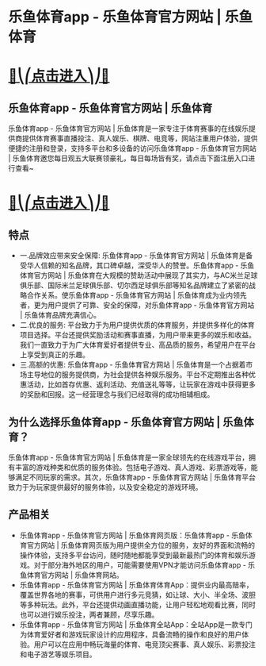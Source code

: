 # 乐鱼体育app - 乐鱼体育官方网站 | 乐鱼体育

# [🍉⎝⎛点击进入⎞⎠🍉](https://kkdd668.cn)
## 乐鱼体育app - 乐鱼体育官方网站 | 乐鱼体育
乐鱼体育app - 乐鱼体育官方网站 | 乐鱼体育是一家专注于体育赛事的在线娱乐提供商提供体育赛事直播投注、真人娱乐、棋牌、电竞等，网站注重用户体验，提供便捷的注册和登录，支持多平台和多设备的访问乐鱼体育app - 乐鱼体育官方网站 | 乐鱼体育邀您每日观五大联赛领豪礼，每日每场皆有奖，请点击下面注册入口进行查看~
# [🍉⎝⎛点击进入⎞⎠🍉](https://kkdd668.cn)

## 特点
- 一.品牌效应带来安全保障: 乐鱼体育app - 乐鱼体育官方网站 | 乐鱼体育是备受华人信赖的知名品牌，其口碑卓越，深受华人的赞誉。乐鱼体育app - 乐鱼体育官方网站 | 乐鱼体育在大规模的赞助活动中展现了其实力，与AC米兰足球俱乐部、国际米兰足球俱乐部、切尔西足球俱乐部等知名品牌建立了紧密的战略合作关系。使乐鱼体育app - 乐鱼体育官方网站 | 乐鱼体育成为业内领先者，更为用户提供了可靠、安全的保障，对乐鱼体育app - 乐鱼体育官方网站 | 乐鱼体育品牌充满信心。
- 二.优良的服务: 平台致力于为用户提供优质的体育服务，并提供多样化的体育项目选择。平台还提供奖励活动和赛事直播，为用户带来更多的娱乐和收益。我们一直致力于为广大体育爱好者提供专业、高品质的服务，希望用户在平台上享受到真正的乐趣。
- 三.高额的优惠: 乐鱼体育app - 乐鱼体育官方网站 | 乐鱼体育是一个占据着市场主导地位的服务提供商，为社会提供各种娱乐服务。平台不定期推出各种优惠活动，比如首存优惠、返利活动、充值送礼等等，让玩家在游戏中获得更多的奖励和回报。这一经营理念与我们已经取得的成功相辅相成。

## 为什么选择乐鱼体育app - 乐鱼体育官方网站 | 乐鱼体育？
乐鱼体育app - 乐鱼体育官方网站 | 乐鱼体育是一家全球领先的在线游戏平台，拥有丰富的游戏种类和优质的服务体验。包括电子游戏、真人游戏、彩票游戏等，能够满足不同玩家的需求。其次，乐鱼体育app - 乐鱼体育官方网站 | 乐鱼体育平台致力于为玩家提供最好的服务体验，以及安全稳定的游戏环境。
## 产品相关
- 乐鱼体育app - 乐鱼体育官方网站 | 乐鱼体育网页版：乐鱼体育app - 乐鱼体育官方网站 | 乐鱼体育网页版为用户提供全方位的服务，友好的界面和流畅的操作体验，支持多平台访问，随时随地都能享受到最新最热门的体育和娱乐游戏。对于部分海外地区的用户，可能需要使用VPN才能访问乐鱼体育app - 乐鱼体育官方网站 | 乐鱼体育网站。
- 乐鱼体育app - 乐鱼体育官方网站 | 乐鱼体育体育App：提供业内最高赔率，覆盖世界各地的赛事，可供用户进行多元竞猜，如让球、大小、半全场、波胆等多种玩法。此外，平台还提供动画直播功能，让用户轻松地观看比赛，同时也可以进行娱乐投注，两者兼顾，尽享乐趣。
- 乐鱼体育app - 乐鱼体育官方网站 | 乐鱼体育全站App：全站App是一款专门为体育爱好者和游戏玩家设计的应用程序，具备流畅的操作和良好的用户体验。用户可以在应用中畅玩海量的体育、电竞顶尖赛事、真人娱乐、彩票投注和电子游艺等娱乐项目。

